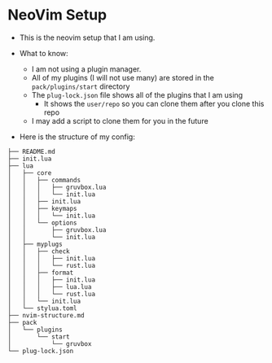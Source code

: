 # NeoVim Setup

- This is the neovim setup that I am using.
- What to know:
    - I am not using a plugin manager.
    - All of my plugins (I will not use many) are stored in the `pack/plugins/start` directory
    - The `plug-lock.json` file shows all of the plugins that I am using
        - It shows the `user/repo` so you can clone them after you clone this repo
    - I may add a script to clone them for you in the future

- Here is the structure of my config:

```plaintext
├── README.md
├── init.lua
├── lua
│   ├── core
│   │   ├── commands
│   │   │   ├── gruvbox.lua
│   │   │   └── init.lua
│   │   ├── init.lua
│   │   ├── keymaps
│   │   │   └── init.lua
│   │   └── options
│   │       ├── gruvbox.lua
│   │       └── init.lua
│   ├── myplugs
│   │   ├── check
│   │   │   ├── init.lua
│   │   │   └── rust.lua
│   │   ├── format
│   │   │   ├── init.lua
│   │   │   ├── lua.lua
│   │   │   └── rust.lua
│   │   └── init.lua
│   └── stylua.toml
├── nvim-structure.md
├── pack
│   └── plugins
│       └── start
│           └── gruvbox
└── plug-lock.json
```
<!--
{
  echo '```plaintext'
  tree ~/.config/nvim -L 4 | sed '1d;$d;$d'
  echo '```'
} > nvim-structure.md
-->
